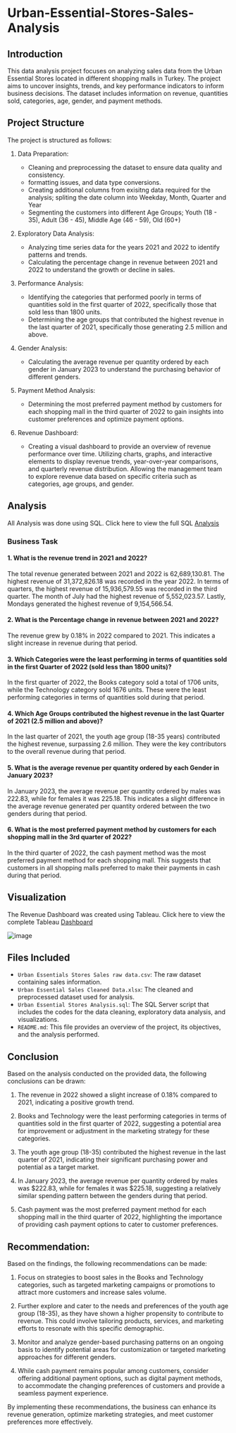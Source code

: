 # Urban-Essential-Stores-Sales-Analysis


## Introduction
This data analysis project focuses on analyzing sales data from the Urban Essential Stores located in different shopping malls in Turkey. The project aims to uncover insights, trends, and key performance indicators to inform business decisions. The dataset includes information on revenue, quantities sold, categories, age, gender, and payment methods. 

## Project Structure
The project is structured as follows:

1. Data Preparation: 
   - Cleaning and preprocessing the dataset to ensure data quality and consistency.
   - formatting issues, and data type conversions.
   - Creating additional columns from exisitng data required for the analysis; spliting the date column into Weekday, Month, Quarter and Year
   - Segmenting the customers into different Age Groups; Youth (18 - 35), Adult (36 - 45), Middle Age (46 - 59), Old (60+)

2. Exploratory Data Analysis:
   - Analyzing time series data for the years 2021 and 2022 to identify patterns and trends.
   - Calculating the percentage change in revenue between 2021 and 2022 to understand the growth or decline in sales.

3. Performance Analysis:
   - Identifying the categories that performed poorly in terms of quantities sold in the first quarter of 2022, specifically those that sold less than   1800 units.
   - Determining the age groups that contributed the highest revenue in the last quarter of 2021, specifically those generating 2.5 million and above.

4. Gender Analysis:
   - Calculating the average revenue per quantity ordered by each gender in January 2023 to understand the purchasing behavior of different genders.

5. Payment Method Analysis:
   - Determining the most preferred payment method by customers for each shopping mall in the third quarter of 2022 to gain insights into customer 
   preferences and optimize payment options.

6. Revenue Dashboard:
   - Creating a visual dashboard to provide an overview of revenue performance over time. Utilizing charts, graphs, and interactive elements to display         revenue trends, year-over-year comparisons, and quarterly revenue distribution. Allowing the management team to explore revenue data based on specific criteria such as categories, age groups, and gender.

## Analysis 
All Analysis was done using SQL. Click here to view the full SQL [Analysis](https://github.com/Ernest-30/Urban-Essential-Stores-Sales-Analysis/blob/main/Urban%20Essential%20Stores%20Analysis.sql)

### Business Task

#### 1. What is the revenue trend in 2021 and 2022?
The total revenue generated between 2021 and 2022 is 62,689,130.81. The highest revenue of 31,372,826.18 was recorded in the year 2022. In terms of quarters, the highest revenue of 15,936,579.55 was recorded in the third quarter. The month of July had the highest revenue of 5,552,023.57. Lastly, Mondays generated the highest revenue of 9,154,566.54. 
   
#### 2. What is the Percentage change in revenue between 2021 and 2022?
The revenue grew by 0.18% in 2022 compared to 2021. This indicates a slight increase in revenue during that period.

#### 3. Which Categories were the least performing in terms of quantities sold in the first Quarter of 2022 (sold less than 1800 units)?
In the first quarter of 2022, the Books category sold a total of 1706 units, while the Technology category sold 1676 units. These were the least performing categories in terms of quantities sold during that period.

#### 4. Which Age Groups contributed the highest revenue in the last Quarter of 2021 (2.5 million and above)? 
In the last quarter of 2021, the youth age group (18-35 years) contributed the highest revenue, surpassing 2.6 million. They were the key contributors to the overall revenue during that period.

#### 5. What is the average revenue per quantity ordered by each Gender in January 2023?
In January 2023, the average revenue per quantity ordered by males was 222.83, while for females it was 225.18. This indicates a slight difference in the average revenue generated per quantity ordered between the two genders during that period.

#### 6. What is the most preferred payment method by customers for each shopping mall in the 3rd quarter of 2022? 
In the third quarter of 2022, the cash payment method was the most preferred payment method for each shopping mall. This suggests that customers in all shopping malls preferred to make their payments in cash during that period.

## Visualization
The Revenue Dashboard was created using Tableau. Click here to view the complete Tableau [Dashboard](https://public.tableau.com/app/profile/ernest.obi/viz/UrbanEssentialStoresRevenueDashboard/Dashboard1)

![image](https://github.com/Ernest-30/Urban-Essential-Stores-Sales-Analysis/assets/123366282/9bd7e01a-f206-46e0-a7d5-698ccb3d5c26)


## Files Included
- `Urban Essentials Stores Sales raw data.csv`: The raw dataset containing sales information.
- `Urban Essential Sales Cleaned Data.xlsx`: The cleaned and preprocessed dataset used for analysis.
- `Urban Essential Stores Analysis.sql`:  The SQL Server script that includes the codes for the data cleaning, exploratory data analysis, and visualizations.
- `README.md`: This file provides an overview of the project, its objectives, and the analysis performed.

## Conclusion

Based on the analysis conducted on the provided data, the following conclusions can be drawn:

1. The revenue in 2022 showed a slight increase of 0.18% compared to 2021, indicating a positive growth trend.

2. Books and Technology were the least performing categories in terms of quantities sold in the first quarter of 2022, suggesting a potential area for improvement or adjustment in the marketing strategy for these categories.

3. The youth age group (18-35) contributed the highest revenue in the last quarter of 2021, indicating their significant purchasing power and potential as a target market.

4. In January 2023, the average revenue per quantity ordered by males was $222.83, while for females it was $225.18, suggesting a relatively similar spending pattern between the genders during that period.

5. Cash payment was the most preferred payment method for each shopping mall in the third quarter of 2022, highlighting the importance of providing cash payment options to cater to customer preferences.

## Recommendation:

Based on the findings, the following recommendations can be made:

1. Focus on strategies to boost sales in the Books and Technology categories, such as targeted marketing campaigns or promotions to attract more customers and increase sales volume.

2. Further explore and cater to the needs and preferences of the youth age group (18-35), as they have shown a higher propensity to contribute to revenue. This could involve tailoring products, services, and marketing efforts to resonate with this specific demographic.

3. Monitor and analyze gender-based purchasing patterns on an ongoing basis to identify potential areas for customization or targeted marketing approaches for different genders.

4. While cash payment remains popular among customers, consider offering additional payment options, such as digital payment methods, to accommodate the changing preferences of customers and provide a seamless payment experience.

By implementing these recommendations, the business can enhance its revenue generation, optimize marketing strategies, and meet customer preferences more effectively.
